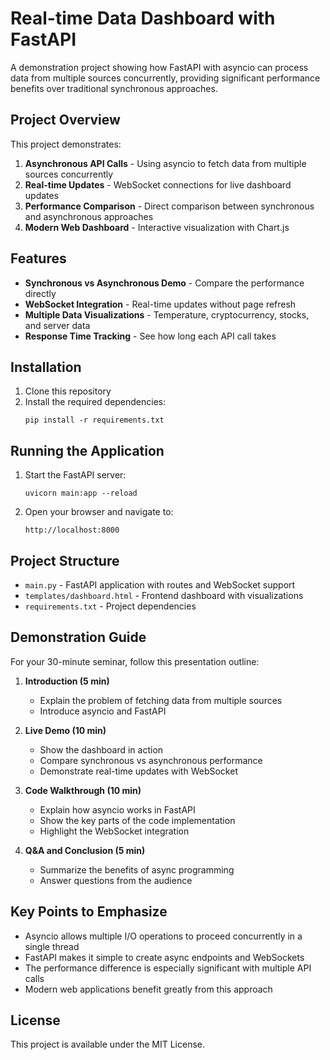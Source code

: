 # Real-time Data Dashboard with FastAPI

A demonstration project showing how FastAPI with asyncio can process data from multiple sources concurrently, providing significant performance benefits over traditional synchronous approaches.

## Project Overview

This project demonstrates:

1. **Asynchronous API Calls** - Using asyncio to fetch data from multiple sources concurrently
2. **Real-time Updates** - WebSocket connections for live dashboard updates
3. **Performance Comparison** - Direct comparison between synchronous and asynchronous approaches
4. **Modern Web Dashboard** - Interactive visualization with Chart.js

## Features

- **Synchronous vs Asynchronous Demo** - Compare the performance directly
- **WebSocket Integration** - Real-time updates without page refresh
- **Multiple Data Visualizations** - Temperature, cryptocurrency, stocks, and server data
- **Response Time Tracking** - See how long each API call takes

## Installation

1. Clone this repository
2. Install the required dependencies:
   ```
   pip install -r requirements.txt
   ```

## Running the Application

1. Start the FastAPI server:
   ```
   uvicorn main:app --reload
   ```

2. Open your browser and navigate to:
   ```
   http://localhost:8000
   ```

## Project Structure

- `main.py` - FastAPI application with routes and WebSocket support
- `templates/dashboard.html` - Frontend dashboard with visualizations
- `requirements.txt` - Project dependencies

## Demonstration Guide

For your 30-minute seminar, follow this presentation outline:

1. **Introduction (5 min)**
   - Explain the problem of fetching data from multiple sources
   - Introduce asyncio and FastAPI

2. **Live Demo (10 min)**
   - Show the dashboard in action
   - Compare synchronous vs asynchronous performance
   - Demonstrate real-time updates with WebSocket

3. **Code Walkthrough (10 min)**
   - Explain how asyncio works in FastAPI
   - Show the key parts of the code implementation
   - Highlight the WebSocket integration

4. **Q&A and Conclusion (5 min)**
   - Summarize the benefits of async programming
   - Answer questions from the audience

## Key Points to Emphasize

- Asyncio allows multiple I/O operations to proceed concurrently in a single thread
- FastAPI makes it simple to create async endpoints and WebSockets
- The performance difference is especially significant with multiple API calls
- Modern web applications benefit greatly from this approach

## License

This project is available under the MIT License. 